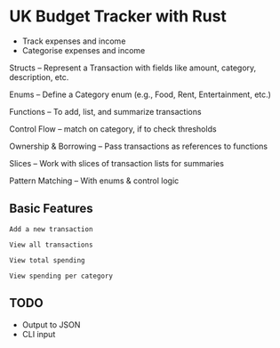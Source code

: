 # UK Budget Tracker with Rust
- Track expenses and income
- Categorise expenses and income

Structs – Represent a Transaction with fields like amount, category, description, etc.

Enums – Define a Category enum (e.g., Food, Rent, Entertainment, etc.)

Functions – To add, list, and summarize transactions

Control Flow – match on category, if to check thresholds

Ownership & Borrowing – Pass transactions as references to functions

Slices – Work with slices of transaction lists for summaries

Pattern Matching – With enums & control logic

## Basic Features
    Add a new transaction

    View all transactions

    View total spending

    View spending per category

## TODO
- Output to JSON
- CLI input

